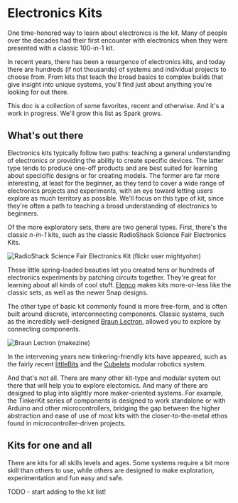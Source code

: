 Electronics Kits
================

One time-honored way to learn about electronics is the kit. Many of people over the decades had their first encounter with electronics when they were presented with a classic 100-in-1 kit.

In recent years, there has been a resurgence of electronics kits, and today there are hundreds (if not thousands) of systems and individual projects to choose from. From kits that teach the broad basics to complex builds that give insight into unique systems, you'll find just about anything you're looking for out there.

This doc is a collection of some favorites, recent and otherwise. And it's a work in progress. We'll grow this list as Spark grows.

What's out there
----------------

Electronics kits typically follow two paths: teaching a general understanding of electronics or providing the ability to create specific devices. The latter type tends to produce one-off products and are best suited for learning about specicific designs or for creating models. The former are far more interesting, at least for the beginner, as they tend to cover a wide range of electronics projects and experiments, with an eye toward letting users explore as much territory as possible. We'll focus on this type of kit, since they're often a path to teaching a broad understanding of electronics to beginners.

Of the more exploratory sets, there are two general types. First, there's the classic *n-in-1* kits, such as the classic RadioShack Science Fair Electronics Kits.

![RadioShack Science Fair Electronics Kit (flickr user mightyohm)](http://www.wired.com/geekdad/wp-content/uploads/2010/05/160inone.jpg)

These little spring-loaded beauties let you created tens or hundreds of electronics experiments by patching circuits together. They're great for learning about all kinds of cool stuff. [Elenco](http://www.elenco.com) makes kits more-or-less like the classic sets, as well as the newer Snap designs.

The other type of basic kit commonly found is more free-form, and is often built around discrete, interconnecting components. Classic systems, such as the incredibly well-designed [Braun Lectron](http://makezine.com/2011/12/08/the-braun-lectron-system-retro-circuit-dominoes/), allowed you to explore by connecting components.

![Braun Lectron (makezine)](http://makezineblog.files.wordpress.com/2011/12/braun-lectron-03-614x614.jpg?w=620&h=620)

In the intervening years new tinkering-friendly kits have appeared, such as the fairly recent [littleBits](http://littlebits.cc) and the [Cubelets](http://www.modrobotics.com/) modular robotics system.

And that's not all. There are many other kit-type and modular system out there that will help you to explore electornics. And many of there are designed to plug into slightly more maker-oriented systems. For example, the TinkerKit series of components is designed to work standalone or with Arduino and other microcontrollers, bridging the gap between the higher abstraction and ease of use of most kits with the closer-to-the-metal ethos found in microcontroller-driven projects.

Kits for one and all
--------------------

There are kits for all skills levels and ages. Some systems require a bit more skill than others to use, while others are designed to make exploration, experimentation and fun easy and safe.

TODO - start adding to the kit list!